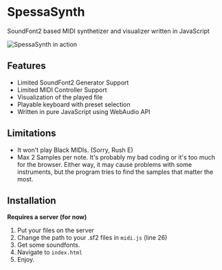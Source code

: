 # SpessaSynth
SoundFont2 based MIDI synthetizer and visualizer written in JavaScript

![SpessaSynth in action](https://github.com/spessasus/SpessaSynth/assets/95608008/afb82655-f627-4549-be7b-742067692c8d)


## Features
- Limited SoundFont2 Generator Support
- Limited MIDI Controller Support
- Visualization of the played file
- Playable keyboard with preset selection
- Written in pure JavaScript using WebAudio API

## Limitations
- It won't play Black MIDIs. (Sorry, Rush E)
- Max 2 Samples per note. It's probably my bad coding or it's too much for the browser. Either way, it may cause problems with some instruments, but the program tries to find the samples that matter the most.

## Installation
**Requires a server (for now)**
1. Put your files on the server
2. Change the path to your .sf2 files in `midi.js` (line 26)
3. Get some soundfonts.
4. Navigate to `index.html`
5. Enjoy.
